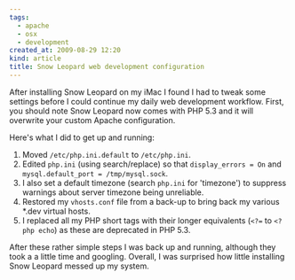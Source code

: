 ```yaml
---
tags:
  - apache
  - osx
  - development
created_at: 2009-08-29 12:20
kind: article
title: Snow Leopard web development configuration
---
```

After installing Snow Leopard on my iMac I found I had to tweak some settings before I could continue my daily web development workflow. First, you should note Snow Leopard now comes with PHP 5.3 and it will overwrite your custom Apache configuration.

Here's what I did to get up and running:

1. Moved `/etc/php.ini.default` to `/etc/php.ini`.
2. Edited `php.ini` (using search/replace) so that `display_errors = On` and `mysql.default_port = /tmp/mysql.sock`.
3. I also set a default timezone (search `php.ini` for 'timezone') to suppress warnings about server timezone being unreliable.
4. Restored my `vhosts.conf` file from a back-up to bring back my various *.dev virtual hosts.
5. I replaced all my PHP short tags with their longer equivalents (`<?=` to `<?php echo`) as these are deprecated in PHP 5.3.

After these rather simple steps I was back up and running, although they took a a little time and googling. Overall, I was surprised how little installing Snow Leopard messed up my system.